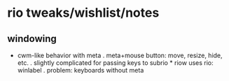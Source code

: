 # rio tweaks/wishlist/notes

## windowing
- cwm-like behavior with meta
	. meta+mouse button: move, resize, hide, etc.
	. slightly complicated for passing keys to subrio
		* riow uses rio: winlabel
	. problem: keyboards without meta
